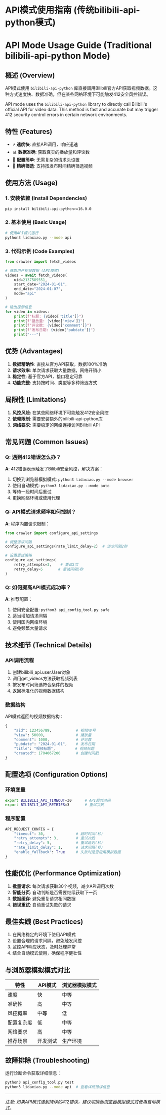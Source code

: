 # API模式使用指南 (传统bilibili-api-python模式)
# API Mode Usage Guide (Traditional bilibili-api-python Mode)

## 概述 (Overview)
API模式使用 `bilibili-api-python` 库直接调用Bilibili官方API获取视频数据。这种方式速度快、数据准确，但在某些网络环境下可能触发412安全风控错误。

API mode uses the `bilibili-api-python` library to directly call Bilibili's official API for video data. This method is fast and accurate but may trigger 412 security control errors in certain network environments.

## 特性 (Features)
- ⚡ **速度快**: 直接API调用，响应迅速
- 📊 **数据准确**: 获取真实的播放量和评论数
- 🔧 **配置简单**: 无需复杂的请求头设置
- 🎯 **精确筛选**: 支持按发布时间精确筛选视频

## 使用方法 (Usage)

### 1. 安装依赖 (Install Dependencies)
```bash
pip install bilibili-api-python>=16.0.0
```

### 2. 基本使用 (Basic Usage)
```bash
# 使用API模式运行
python3 lidaxiao.py --mode api
```

### 3. 代码示例 (Code Examples)
```python
from crawler import fetch_videos

# 获取用户视频数据 (API模式)
videos = await fetch_videos(
    uid=2137589551,
    start_date="2024-01-01", 
    end_date="2024-01-07",
    mode="api"
)

# 输出视频信息
for video in videos:
    print(f"标题: {video['title']}")
    print(f"播放量: {video['view']}")
    print(f"评论数: {video['comment']}")
    print(f"发布日期: {video['pubdate']}")
    print("---")
```

## 优势 (Advantages)
1. **数据精确性**: 直接从官方API获取，数据100%准确
2. **请求效率**: 单次请求获取大量数据，网络开销小
3. **稳定性**: 基于官方API，接口稳定可靠
4. **功能完整**: 支持按时间、类型等多种筛选方式

## 局限性 (Limitations)
1. **风控风险**: 在某些网络环境下可能触发412安全风控
2. **依赖限制**: 需要安装额外的bilibili-api-python库
3. **网络要求**: 需要稳定的网络连接访问Bilibili API

## 常见问题 (Common Issues)

### Q: 遇到412错误怎么办？
**A**: 412错误表示触发了Bilibili安全风控，解决方案：
1. 切换到浏览器模拟模式: `python3 lidaxiao.py --mode browser`
2. 使用自动模式: `python3 lidaxiao.py --mode auto`
3. 等待一段时间后重试
4. 更换网络环境或使用代理

### Q: API模式请求频率如何控制？
**A**: 程序内置请求限制：
```python
from crawler import configure_api_settings

# 调整请求间隔
configure_api_settings(rate_limit_delay=2)  # 请求间隔2秒

# 设置重试策略
configure_api_settings(
    retry_attempts=3,    # 重试3次
    retry_delay=5       # 重试间隔5秒
)
```

### Q: 如何提高API模式成功率？
**A**: 推荐配置：
1. 使用安全配置: `python3 api_config_tool.py safe`
2. 适当增加请求间隔
3. 使用国内网络环境
4. 避免频繁大量请求

## 技术细节 (Technical Details)

### API调用流程
1. 创建bilibili_api.user.User对象
2. 调用get_videos方法获取视频列表
3. 按发布时间筛选符合条件的视频
4. 返回标准化的视频数据结构

### 数据结构
API模式返回的视频数据结构：
```python
{
    "aid": 123456789,           # 视频AV号
    "view": 50000,              # 播放量
    "comment": 1000,            # 评论数
    "pubdate": "2024-01-01",    # 发布日期
    "title": "视频标题",         # 视频标题
    "created": 1704067200       # 创建时间戳
}
```

## 配置选项 (Configuration Options)

### 环境变量
```bash
export BILIBILI_API_TIMEOUT=30      # API超时时间
export BILIBILI_API_RETRIES=3       # 重试次数
```

### 程序配置
```python
API_REQUEST_CONFIG = {
    "timeout": 30,              # 超时时间(秒)
    "retry_attempts": 3,        # 重试次数
    "retry_delay": 5,           # 重试延迟(秒)
    "rate_limit_delay": 1,      # 请求间隔(秒)
    "enable_fallback": True     # 失败时是否启用模拟数据
}
```

## 性能优化 (Performance Optimization)
1. **批量请求**: 每次请求获取30个视频，减少API调用次数
2. **智能分页**: 自动判断是否需要继续获取下一页
3. **数据缓存**: 避免重复请求相同数据
4. **错误重试**: 自动重试失败的请求

## 最佳实践 (Best Practices)
1. 在网络稳定的环境下使用API模式
2. 设置合理的请求间隔，避免触发风控
3. 监控API响应状态，及时处理异常
4. 结合自动模式使用，确保程序健壮性

## 与浏览器模拟模式对比
| 特性 | API模式 | 浏览器模拟模式 |
|------|---------|---------------|
| 速度 | 快 | 中等 |
| 准确性 | 高 | 中等 |
| 风控概率 | 中等 | 低 |
| 配置复杂度 | 低 | 中等 |
| 网络要求 | 高 | 中等 |
| 推荐场景 | 开发测试 | 生产环境 |

## 故障排除 (Troubleshooting)
运行诊断命令获取详细信息：
```bash
python3 api_config_tool.py test
python3 lidaxiao.py --mode api  # 查看详细错误信息
```

---
*注意: 如果API模式遇到持续的412错误，建议切换到[浏览器模拟模式](BROWSER_MODE_GUIDE.md)或使用自动模式。*